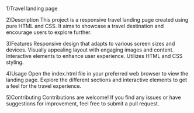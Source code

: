 1)Travel landing page

2)Description This project is a responsive travel landing page created using pure HTML and CSS. It aims to showcase a travel destination and encourage users to explore further.

3)Features Responsive design that adapts to various screen sizes and devices. Visually appealing layout with engaging images and content. Interactive elements to enhance user experience. Utilizes HTML and CSS styling.

4)Usage Open the index.html file in your preferred web browser to view the landing page. Explore the different sections and interactive elements to get a feel for the travel experience.

5)Contributing Contributions are welcome! If you find any issues or have suggestions for improvement, feel free to submit a pull request.
